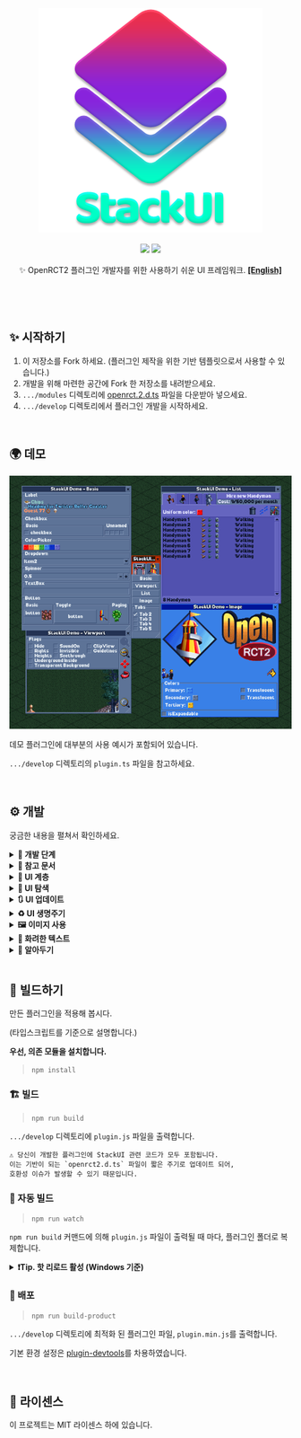 <p align="center">
<img src="images/logo.png"/>
<br /><br />
<img src="https://img.shields.io/badge/version-0.1.0-blueviolet.svg" />
<img src="https://img.shields.io/badge/api-%3E%3D%2029-turquoise.svg" />
<br /><br />
✨ OpenRCT2 플러그인 개발자를 위한 사용하기 쉬운 UI 프레임워크.
<a href="README.md"><strong>[English]</strong></a>
</p>
<br /><br /><br />

## ✨ 시작하기

1. 이 저장소를 Fork 하세요. (플러그인 제작을 위한 기반 템플릿으로서 사용할 수 있습니다.)
2. 개발을 위해 마련한 공간에 Fork 한 저장소를 내려받으세요.
3. `.../modules` 디렉토리에 [openrct.2.d.ts](https://github.com/OpenRCT2/OpenRCT2/tree/develop/distribution/openrct2.d.ts) 파일을 다운받아 넣으세요.
4. `.../develop` 디렉토리에서 플러그인 개발을 시작하세요.

<br />

## 🌍 데모

![images/demo.png](images/demo.png)

데모 플러그인에 대부분의 사용 예시가 포함되어 있습니다.

`.../develop` 디렉토리의 `plugin.ts` 파일을 참고하세요.

<br />

## ⚙ 개발

궁금한 내용을 펼쳐서 확인하세요.

<details>
<summary><strong>🎢 개발 단계</strong></summary>

StackUI를 이용한 플러그인 개발은 아래의 단계로 이루어집니다.

1. 윈도우 구조 설계

```tsx
//빈 라벨이 포함된 하나의 탭이 있는 윈도우를 구성합니다.
UIWindow.$(
    UITab.$(
        UILabel.$("")
    )
);
```

2. 초기 데이터 준비 및 설정

```tsx
//초기 윈도우에서 보여줄 정보를 정의하고 설정합니다.
const text = "Label";

UIWindow.$(
    UITab.$(
        UILabel.$(text)
    ).image(UIImageTabGears)
).title("Window");
```

3. 프록시 정의

```tsx
//UI로 명령 전달 및 액션 응답을 위한 프록시를 정의합니다.
const windowProxy = UIWDP.$();
const labelProxy = UIWP.$<UILabel>();

const text = "Label";

UIWindow.$(
    UITab.$(
        UILabel.$(text)
    ).image(UIImageTabGears)
).title("Window");
```

4. 프록시 바인딩

```tsx
const windowProxy = UIWDP.$();
const labelProxy = UIWP.$<UILabel>();

const text = "Label";

//프록시를 UI와 바인딩합니다.
UIWindow.$(
    UITab.$(
        UILabel.$(text).bind(labelProxy)
    ).image(UIImageTabGears)
).bind(windowProxy)
.title("Window");
```

5. UI 액션 바인딩

```tsx
const windowProxy = UIWDP.$();
const labelProxy = UIWP.$<UILabel>();

const text = "Label";

UIWindow.$(
    UITab.$(
        UILabel.$(text).bind(labelProxy)
    ).image(UIImageTabGears)
).bind(windowProxy)
.title("Window");

//UI 액션에 따라 실행할 코드를 작성합니다.
windowProxy.didAppear((window) => {
    console.log(window.getTitle());
    console.log(`before: ${labelProxy.ui?.getText()}`);
    labelProxy.updateUI((label) => {
        label.title(`${window.getTitle()} is opened.`);
    });
    console.log(`after: ${labelProxy.ui?.getText()}`);
});
```

6. 창 열기

```tsx
const windowProxy = UIWDP.$();
const labelProxy = UIWP.$<UILabel>();

const text = "Label";

UIWindow.$(
    UITab.$(
        UILabel.$(text).bind(labelProxy)
    ).image(UIImageTabGears)
).bind(windowProxy)
.title("Window");

windowProxy.didAppear((window) => {
    console.log(window.getTitle());
    console.log(`before: ${labelProxy.ui?.getText()}`);
    labelProxy.updateUI((label) => {
        label.title(`${window.getTitle()} is opened.`);
    });
    console.log(`after: ${labelProxy.ui?.getText()}`);
});

//위의 내용을 기반으로 한 창을 엽니다.
windowProxy.show();
```
---
</details>

<details><summary><b>📄 참고 문서</b></summary>

---

<details><summary><b>💠 UIWindow</b></summary>

- $: 위젯 목록으로 초기화
- $T: 탭 목록으로 초기화

속성
- spacing
- padding
- origin
- minSize
- maxSize
- isExpandable
- title
- selectedTabIndex
- selectedTabName
- theme

액션
- show
- updateUI
- close
- bringToFront
- findWidget
- bind
- getUITab
- getUIWidget

핸들러
- onClose
- onTabChange
- didLoad
- didAppear
- didDisappear

</details>
<details><summary><b>📑 UITab</b></summary>

- $: 위젯 목록으로 초기화

속성
- name
- spacing
- padding
- isExpandable
- minSize
- maxSize
- image
- title
- theme
- isHidden

액션
- updateUI
- bind
- getUIWidget

핸들러
- didLoad
- didAppear
- didDisappear

</details>
<details><summary><b>🧒 UIWidget</b></summary>

속성
- origin
- offset
- extends
- size
- minSize
- occupiedSize
- name
- tooltip
- isDisabled
- isVisible
- font
- description

액션
- updateUI
- bind
- resetSize

핸들러
- didLoad
- didAppear
- didDisapp

파생 위젯

<details><summary><b>🛹 UIStack</b></summary>

- $: 위젯 목록으로 초기화
- $V: 위젯 목록을 수직으로 배치하여 초기화
- $H: 위젯 목록을 수평으로 배치하여 초기화
- $VG: 위젯 목록을 수직으로 배치하여 초기화 하며, 그룹박스 표시
- $HG: 위젯 목록을 수평으로 배치하여 초기화 하며, 그룹박스 표시

속성
- axis
- spacing
- padding
- isGrouped
- title
- childs

</details>
<details><summary><b>🏷️ UILabel</b></summary>

- $: 문자열로 초기화

속성
- align
- text

핸들러
- onChange

</details>
<details><summary><b>🌌 UISpacer</b></summary>

- $: 공백 값으로 초기화

속성
- axis
- spacing

</details>
<details><summary><b>🔘 UIButton</b></summary>

- $: 텍스트로 초기화
- $I: 이미지로 초기화

속성
- border
- image
- isPressed
- title

액션
- isImageEqual

핸들러
- onClick

파생 위젯
<details><summary><b>🔲 UIToggleButton</b></summary>

액션
- toggle

핸들러
- onPress

</details>
<details><summary><b>🔄 UIPageImageButton</b></summary>

- $IP: 이미지 목록으로 초기화

액션
- images
- currentIndex

핸들러
- onPage

</details>

---

</details>
<details><summary><b>🔁 UISpinner</b></summary>

- $: 기본 값으로 초기화

속성
- range
- step
- fixed
- value
- formatter

액션
- dialogueInfo

핸들러
- onChange

</details>
<details><summary><b>✅ UICheckbox</b></summary>

- $: 타이틀로 초기화
- $UN: 타이틀 없이 초기화

속성
- isChecked
- text

액션
- toggle

핸들러
- onChange

</details>
<details><summary><b>🔽 UIDropdown</b></summary>

- $: 문자열 목록으로 초기화

속성
- items
- selectedIndex

핸들러
- onChange

</details>
<details><summary><b>🔳 UIColorpicker</b></summary>

- $: 색상으로 초기화

속성
- color

핸들러
- onChange

</details>
<details><summary><b>🖼️ UIImageView</b></summary>

- $: 이미지로 초기화

속성
- image
- theme

</details>
<details><summary><b>🎑 UIViewport</b></summary>

- $: 기본값으로 초기화

속성
- position
- rotation
- zoom
- flags
- centerPosition

액션
- moveTo
- scrollTo
- scrollToMainViewportCenter
- moveToMainViewportCenter
- mainViewportScrollToThis

</details>
<details><summary><b>📃 UIListView</b></summary>

- $: 리스트뷰 열로 초기화

속성
- scrollbarType
- isStriped
- showColumnHeaders
- selectedCell
- canSelect
- columnData
- itemData
- highlightedCell
- columns
- items

액션
- addColumn(s)
- addItem(s)
- clearAllItems

핸들러
- onHighlight
- onClick

하위 요소
<details><summary><b>🏷️ UIListViewColumn</b></summary>

- $: 기본 열 너비로 초기화
- $F: 고정된 열 너비로 초기화
- $R: 범위 열 너비로 초기화
- $W: 비율 열 너비로 초기화

속성
- sortOrder
- canSort
- tooltip

</details>
<details><summary><b>⚪ UIListViewItem</b></summary>

- $: 문자열 목록으로 초기화
- $S: 분리 행으로서 문자열로 초기화

속성
- isSeparator
- elements

</details>

---

</details>
<details><summary><b>📄 UITextbox</b></summary>

- $: 문자열로 초기화

속성
- text
- maxLength

핸들러
- onChange

</details>

---

</details>

<details><summary><b>🛰️ UIProxy</b></summary>

- $: 기본 초기화

속성
- ui

액션
- updateUI

핸들러
- didLoad
- didAppear
- didDisappear

파생 프록시
<details><summary><b>💠 UIWindowProxy (UIWDP)</b></summary>

액션
- show
- close

핸들러
- onTabChange
- onClose

</details>

<details><summary><b>📑 UITabProxy (UITP)</b></summary>
</details>

<details><summary><b>🧒 UIWidgetProxy (UIWP)</b></summary>

핸들러
- onClick
- onChange

</details>

---

</details>

<details><summary><b>🖼️ UIImage</b></summary>

- $: 단일 이미지로 초기화
- $A: 연속 애니메이션 이미지로 초기화
- $F: 비연속 애니메이션 이미지로 초기화

속성
- isAnimatable
- duration
- offset
- singleFrame
- size
- description
- string

액션
- isEqual

</details>

<details><summary><b>🏗️ TextBuilder (TB)</b></summary>

- $: 텍스트 노드로 초기화

속성
- font
- outline
- color
- description

액션
- build

하위 요소
<details><summary><b>⭐ TextNode (TN)</b></summary>

- $: 텍스트 노드 목록으로 초기화
- $S: 문자열로 초기화
- $I: 이미지로 초기화
- $NL: 개행 노드로 초기화

속성
- outline
- color

</details>

---

</details>

<details><summary><b>⛑️ Helper</b></summary>
<details><summary><b>⏲️ IntervalHelper</b></summary>

전역: intervalHelper

액션
- start
- enabled
- end

</details>
<details><summary><b>🖼️ ImageHelper</b></summary>

전역: imageHelper

액션
- graphicsContext

</details>
</details>

---

</details>

<details><summary><b>🧩 UI 계층</b></summary>

![images/stack.png](images/stack.png)

포함관계는 다음과 같습니다.

```
UIWindow
    └ UITab (optional)
        └ UIStack (optional)
            └ UIWidget (UILabel, UIButton, ...)
            └ UIListView
                └ UIListViewColumn
                └ UIListViewItem
```

</details>

<details><summary><b>🔎 UI 탐색</b></summary>

일반적으로 프록시를 통해 위젯을 제어하지만,
그 외의 방법으로도 탭과 위젯을 탐색할 수 있습니다.

---

UI 항목의 이름을 직접 설정한 후 아래의 함수로 탐색합니다.

1. UIWindow
    - getUITab
    - getUIWidget
2. UITab
    - getUIWidget

</details>
<details><summary><b>🔃 UI 업데이트</b></summary>

일반적으로 updateUI 블럭 내에서 속성을 수정하여 UI를 갱신할 수 있습니다.

```tsx
const proxy = UIWP.$<UIButton>();

//...

proxy.onClick((w) => {
    w.updateUI(() => {
        w.isPressed(w.getIsPressed());
    });
});
```

---

블럭 밖에서도 UI 갱신은 가능하나, 권장하지 않습니다.
예상하지 못한 부작용이 발생할 수 있기 때문입니다.

```tsx
const proxy = UIWP.$<UIButton>();

//...

proxy.onClick((w) => {
    w.isPressed(w.getIsPressed());
    w.updateUI();
});
```

---

    💡 창과 탭의 경우, 일부 설정이 변경되면 
    변경사항 적용을 위해 내부적으로 창이 다시 열릴 수 있습니다. 
    이는 생명주기와는 별개로 진행됩니다.

</details>
<details><summary><b>♻️ UI 생명주기</b></summary>

![images/lifecycle.png](images/lifecycle.png)

StackUI에서 UI는 생명주기를 가지며, 상태에 따라 Hook을 제공합니다.

---

1. didLoad
    - UI를 처음 불러올 때 단 한 번만 호출됩니다.
2. didAppear
    - UI가 화면에 나타날 때 마다 호출됩니다.
    - UITab의 경우, 활성화 될 때 호출됩니다.
    - UIWidget.isVisible과는 관련이 없습니다.
3. didDisappear
    - UI가 화면에서 가려질 때 마다 호출됩니다.
    - UITab의 경우, 비활성화 될 때 호출됩니다.
    - UIWidget.isVisible과는 관련이 없습니다.

</details>
<details><summary><b>🖼️ 이미지 사용</b></summary>

이미지는 스프라이트 번호로 초기화합니다.
(관련 정보는 `UIImageConstants`의 주석을 확인하세요.)

---

UIImage는 3가지 유형으로 나눌 수 있습니다.

1. 단일 이미지
    - 이미지를 사용하는 모든 곳에서 사용할 수 있습니다.
2. 연속 애니메이션 이미지
    - 탭과 버튼에만 사용할 수 있습니다.
3. 비연속 애니메이션 이미지
    - 커스텀 유형으로, 현재는 버튼에서만 사용할 수 있습니다.

---

일반적으로 사용하는 이미지는 미리 정의하여 `UIImageConstants`에 포함하였습니다.

    💡 플러그인에 포함되는 코드의 양이 부담될 수 있으므로,
    사용하지 않는 이미지들은 주석 처리해주세요.

</details>
<details><summary><b>🥂 화려한 텍스트</b></summary>

TextBuilder를 이용하면 TextNode의 조합으로 스타일을 가진 문자열을 생성할 수 있습니다.

TextNode는 3가지 유형이 있습니다.

1. StringNode
    - 문자열 노드입니다.
    - `\n`로 줄바꿈을 할 수 있습니다.
2. ImageNode
    - 이미지를 문자열 노드 사이에 삽입합니다.
3. NewlineNode
    - 줄바꿈 노드입니다.
    - 다음 노드를 다음 줄부터 표시합니다.

TextBuilder는 문자열의 글꼴을, TextNode는 문자열의 색상과 외곽선을 정의합니다.

---

아래는 데모에 포함된 예제입니다.

![images/textbuilder.png](images/textbuilder.png)

```tsx
const formatted = TB.$(
        TN.$(
            TN.$I(UIImageShopItemChips),
            TN.$(
                TN.$S("Chips\n..."),
                TN.$(
                    TN.$S((1432).format(TextFormat.StringId, 53))
                        .color(TextColor.BabyBlue),
                    TN.$NL()
                ).outline()
            ).color(TextColor.Celadon),
            TN.$S((767).format(TextFormat.StringId, 77)),
            TN.$I(UIImageShopItemDoughnut),
            TN.$I(UIImageShopItemIceCream)
        ).color(TextColor.Topaz)
    ).build();
```

</details>
<details><summary><b>📑 알아두기</b></summary>

**UI의 위치 및 크기**

- 윈도우의 크기는 위젯의 크기를 기준으로 하여 최소크기 및 최대크기 내에서 자동으로 조절됩니다.
- 크기가 지정되지 않은 위젯은 윈도우 크기에 따라 자동으로 조절됩니다.
- 크기가 지정되지 않은 위젯들은 스택 내에서 일정 간격의 거리를 두고 배치됩니다.
- 일부 위젯은 특성에 따라 높이 또는 너비가 고정되어 있습니다.

</details>
<br />

## 🚀 빌드하기

만든 플러그인을 적용해 봅시다.

(타입스크립트를 기준으로 설명합니다.)

**우선, 의존 모듈을 설치합니다.**

> `npm install`

### 🏗️ 빌드

> `npm run build`

`.../develop` 디렉토리에 `plugin.js` 파일을 출력합니다.

    ⚠ 당신이 개발한 플러그인에 StackUI 관련 코드가 모두 포함됩니다.
    이는 기반이 되는 `openrct2.d.ts` 파일이 짧은 주기로 업데이트 되어,
    호환성 이슈가 발생할 수 있기 때문입니다.

### 🔄 자동 빌드

> `npm run watch`

`npm run build` 커맨드에 의해 `plugin.js` 파일이 출력될 때 마다, 플러그인 폴더로 복제합니다.

<details><summary><b>❗Tip. 핫 리로드 활성 (Windows 기준)</b></summary>

`.../Users/User/Documents/OpenRCT2/config.ini` 파일을 열어, `enable_hot_reloading = false`를 `enable_hot_reloading = true`로 변경한 후 저장합니다.

</details>

### 📀 배포

> `npm run build-product`

`.../develop` 디렉토리에 최적화 된 플러그인 파일, `plugin.min.js`를 출력합니다.

기본 환경 설정은 [plugin-devtools](https://github.com/OpenRCT2/plugin-devtools)를 차용하였습니다.

<br />

## 📜 라이센스

이 프로젝트는 MIT 라이센스 하에 있습니다.